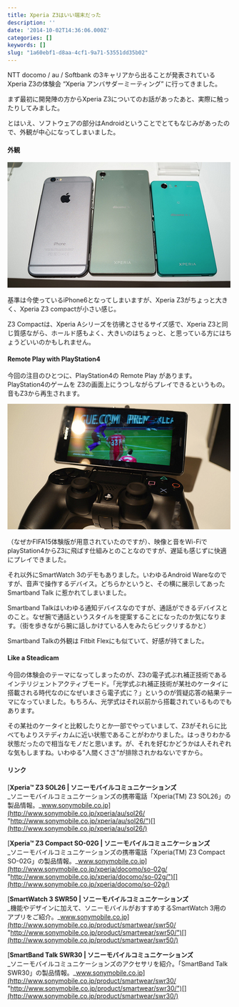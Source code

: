 ```yaml
---
title: Xperia Z3はいい端末だった
description: ''
date: '2014-10-02T14:36:06.000Z'
categories: []
keywords: []
slug: "1a60ebf1-d8aa-4cf1-9a71-53551dd35b02"
---
```

NTT docomo / au / Softbank の3キャリアから出ることが発表されているXperia Z3の体験会 “Xperia アンバサダーミーティング” に行ってきました。

まず最初に開発陣の方からXperia Z3についてのお話があったあと、実際に触ったりしてみました。

とはいえ、ソフトウェアの部分はAndroidということでとてもなじみがあったので、外観が中心になってしまいました。

#### 外観

![](1__hLW__uUq__jpqkaT4YgrbvTA.png)

基準は今使っているiPhone6となってしまいますが、Xperia Z3がちょっと大きく、Xperia Z3 compactが小さい感じ。

Z3 Compactは、Xperia Aシリーズを彷彿とさせるサイズ感で、Xperia Z3と同じ質感ながら、ホールド感もよく、大きいのはちょっと、と思っている方にはちょうどいいのかもしれません。

#### Remote Play with PlayStation4

今回の注目のひとつに、PlayStation4の Remote Play があります。PlayStation4のゲームを Z3の画面上にうつしながらプレイできるというもの。音もZ3から再生されます。

![](1__b9cmwVae7FfwSLzRIWCXRA.png)

（なぜかFIFA15体験版が用意されていたのですが）、映像と音をWi-FiでplayStation4からZ3に飛ばす仕組みとのことなのですが、遅延も感じずに快適にプレイできました。

それ以外にSmartWatch 3のデモもありました。いわゆるAndroid Wareなのですが、音声で操作するデバイス。どちらかというと、その横に展示してあった Smartband Talk に惹かれてしまいました。

Smartband Talkはいわゆる通知デバイスなのですが、通話ができるデバイスとのこと。なぜ腕で通話というスタイルを提案することになったのか気になります。（街を歩きながら腕に話しかけている人をみたらビックリするかと）

Smartband Talkの外観は Fitbit Flexにも似ていて、好感が持てました。

#### Like a Steadicam

今回の体験会のテーマになってしまったのが、Z3の電子式ぶれ補正技術であるインテリジェントアクティブモード。「光学式ぶれ補正技術が某社のケータイに搭載される時代なのになぜいまさら電子式に？」というのが質疑応答の結果テーマになっていました。もちろん、光学式はそれ以前から搭載されているものでもあります。

その某社のケータイと比較したりとか一部でやっていまして、Z3がそれらに比べてもよりステディカムに近い状態であることがわかりました。はっきりわかる状態だったので相当なモノだと思います。が、それを好むかどうかは人それぞれな気もしますね。いわゆる”人間くささ”が排除されかねないですから。

#### リンク

[**Xperia™ Z3 SOL26 | ソニーモバイルコミュニケーションズ**  
_ソニーモバイルコミュニケーションズの携帯電話「Xperia(TM) Z3 SOL26」の製品情報。_www.sonymobile.co.jp](http://www.sonymobile.co.jp/xperia/au/sol26/ "http://www.sonymobile.co.jp/xperia/au/sol26/")[](http://www.sonymobile.co.jp/xperia/au/sol26/)

[**Xperia™ Z3 Compact SO-02G | ソニーモバイルコミュニケーションズ**  
_ソニーモバイルコミュニケーションズの携帯電話「Xperia(TM) Z3 Compact SO-02G」の製品情報。_www.sonymobile.co.jp](http://www.sonymobile.co.jp/xperia/docomo/so-02g/ "http://www.sonymobile.co.jp/xperia/docomo/so-02g/")[](http://www.sonymobile.co.jp/xperia/docomo/so-02g/)

[**SmartWatch 3 SWR50 | ソニーモバイルコミュニケーションズ**  
_機能やデザインに加えて、ソニーモバイルがおすすめするSmartWatch 3用のアプリをご紹介。_www.sonymobile.co.jp](http://www.sonymobile.co.jp/product/smartwear/swr50/ "http://www.sonymobile.co.jp/product/smartwear/swr50/")[](http://www.sonymobile.co.jp/product/smartwear/swr50/)

[**SmartBand Talk SWR30 | ソニーモバイルコミュニケーションズ**  
_ソニーモバイルコミュニケーションズのアクセサリを紹介。「SmartBand Talk SWR30」の製品情報。_www.sonymobile.co.jp](http://www.sonymobile.co.jp/product/smartwear/swr30/ "http://www.sonymobile.co.jp/product/smartwear/swr30/")[](http://www.sonymobile.co.jp/product/smartwear/swr30/)